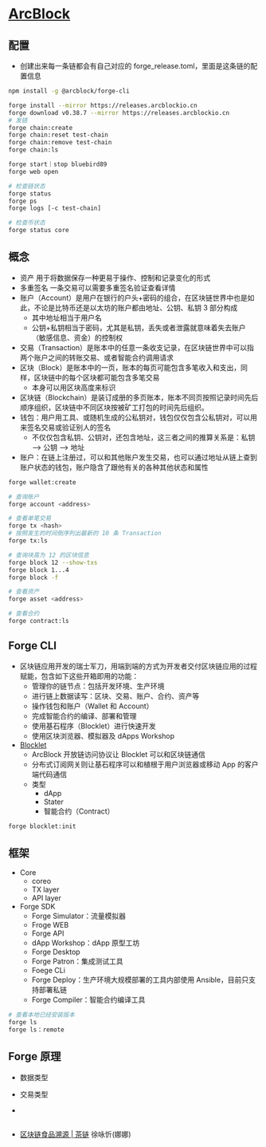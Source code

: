 # [ArcBlock](https://www.arcblock.io/)

## 配置

* 创建出来每一条链都会有自己对应的 forge_release.toml，里面是这条链的配置信息

```sh
npm install -g @arcblock/forge-cli

forge install --mirror https://releases.arcblockio.cn
forge download v0.38.7 --mirror https://releases.arcblockio.cn
# 发链
forge chain:create
forge chain:reset test-chain
forge chain:remove test-chain
forge chain:ls

forge start｜stop bluebird89
forge web open

# 检查链状态
forge status
forge ps
forge logs [-c test-chain]

# 检查币状态
forge status core
```

## 概念

* 资产 用于将数据保存一种更易于操作、控制和记录变化的形式
* 多重签名 一条交易可以需要多重签名验证查看详情
* 账户（Account）是用户在银行的户头+密码的组合，在区块链世界中也是如此，不论是比特币还是以太坊的账户都由地址、公钥、私钥 3 部分构成
  - 其中地址相当于用户名
  - 公钥+私钥相当于密码，尤其是私钥，丢失或者泄露就意味着失去账户（敏感信息、资金）的控制权
* 交易（Transaction）是账本中的任意一条收支记录，在区块链世界中可以指两个账户之间的转账交易、或者智能合约调用请求
* 区块（Block）是账本中的一页，账本的每页可能包含多笔收入和支出，同样，区块链中的每个区块都可能包含多笔交易
  - 本身可以用区块高度来标识
* 区块链（Blockchain）是装订成册的多页账本，账本不同页按照记录时间先后顺序组织，区块链中不同区块按被矿工打包的时间先后组织。
* 钱包：用户用工具、或随机生成的公私钥对，钱包仅仅包含公私钥对，可以用来签名交易或验证别人的签名
  - 不仅仅包含私钥、公钥对，还包含地址，这三者之间的推算关系是：私钥 --> 公钥 --> 地址
* 账户：在链上注册过，可以和其他账户发生交易，也可以通过地址从链上查到账户状态的钱包，账户隐含了跟他有关的各种其他状态和属性

```sh
forge wallet:create

# 查询账户
forge account <address>

# 查看单笔交易
forge tx <hash>
# 按照发生的时间倒序列出最新的 10 条 Transaction
forge tx:ls

# 查询块高为 12 的区块信息
forge block 12 --show-txs
forge block 1...4
forge block -f

# 查看资产
forge asset <address>

# 查看合约
forge contract:ls
```

## Forge CLI

* 区块链应用开发的瑞士军刀，用端到端的方式为开发者交付区块链应用的过程赋能，包含如下这些开箱即用的功能：
  - 管理你的链节点：包括开发环境、生产环境
  - 进行链上数据读写：区块、交易、账户、合约、资产等
  - 操作钱包和账户（Wallet 和 Account）
  - 完成智能合约的编译、部署和管理
  - 使用基石程序（Blocklet）进行快速开发
  - 使用区块浏览器、模拟器及 dApps Workshop
* [Blocklet](https://github.com/ArcBlock/blocklets)
  - ArcBlock 开放链访问协议让 Blocklet 可以和区块链通信
  - 分布式订阅网关则让基石程序可以和植根于用户浏览器或移动 App 的客户端代码通信
  - 类型
    + dApp
    + Stater
    + 智能合约（Contract）

```sh
forge blocklet:init

```

## 框架

* Core
  - coreo
  - TX layer
  - API layer
* Forge SDK
  - Forge Simulator：流量模拟器
  - Froge WEB
  - Forge API
  - dApp Workshop：dApp 原型工坊
  - Forge Desktop
  - Forge Patron：集成测试工具
  - Foege CLi
  - Forge Deploy：生产环境大规模部署的工具内部使用 Ansible，目前只支持部署私链
  - Forge Compiler：智能合约编译工具

```sh
# 查看本地已经安装版本
forge ls
forge ls：remote
```

## Forge 原理

* 数据类型
* 交易类型

*

##

* [区块链食品溯源 | 茶链](https://www.youtube.com/watch?v=rWH0WWYVUIs) 徐咏忻(娜娜)
